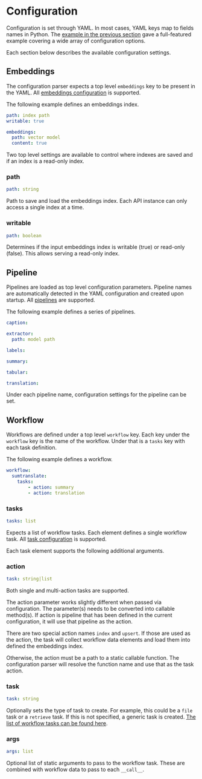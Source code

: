 # Configuration

Configuration is set through YAML. In most cases, YAML keys map to fields names in Python. The [example in the previous section](../) gave a full-featured example covering a wide array of configuration options.

Each section below describes the available configuration settings.

## Embeddings

The configuration parser expects a top level `embeddings` key to be present in the YAML. All [embeddings configuration](../../embeddings/configuration) is supported.

The following example defines an embeddings index.

```yaml
path: index path
writable: true

embeddings:
  path: vector model
  content: true
```

Two top level settings are available to control where indexes are saved and if an index is a read-only index.

### path
```yaml
path: string
```

Path to save and load the embeddings index. Each API instance can only access a single index at a time.

### writable
```yaml
path: boolean
```

Determines if the input embeddings index is writable (true) or read-only (false). This allows serving a read-only index.

## Pipeline

Pipelines are loaded as top level configuration parameters. Pipeline names are automatically detected in the YAML configuration and created upon startup. All [pipelines](../../pipeline) are supported.

The following example defines a series of pipelines.

```yaml
caption:

extractor:
  path: model path

labels:

summary:

tabular:

translation:
```

Under each pipeline name, configuration settings for the pipeline can be set.

## Workflow

Workflows are defined under a top level `workflow` key. Each key under the `workflow` key is the name of the workflow. Under that is a `tasks` key with each task definition.

The following example defines a workflow.

```yaml
workflow:
  sumtranslate:
    tasks:
        - action: summary
        - action: translation
```

### tasks
```yaml
tasks: list
```

Expects a list of workflow tasks. Each element defines a single workflow task. All [task configuration](../../workflow/task) is supported.

Each task element supports the following additional arguments.

### action
```yaml
task: string|list
```

Both single and multi-action tasks are supported.

The action parameter works slightly different when passed via configuration. The parameter(s) needs to be converted into callable method(s). If action is pipeline that has been defined in the current configuration, it will use that pipeline as the action.

There are two special action names `index` and `upsert`. If those are used as the action, the task will collect workflow data elements and load them into defined the embeddings index.

Otherwise, the action must be a path to a static callable function. The configuration parser will resolve the function name and use that as the task action.

### task
```yaml
task: string
```

Optionally sets the type of task to create. For example, this could be a `file` task or a `retrieve` task. If this is not specified, a generic task is created. [The list of workflow tasks can be found here](../../workflow).

### args
```yaml
args: list
```

Optional list of static arguments to pass to the workflow task. These are combined with workflow data to pass to each `__call__`.
